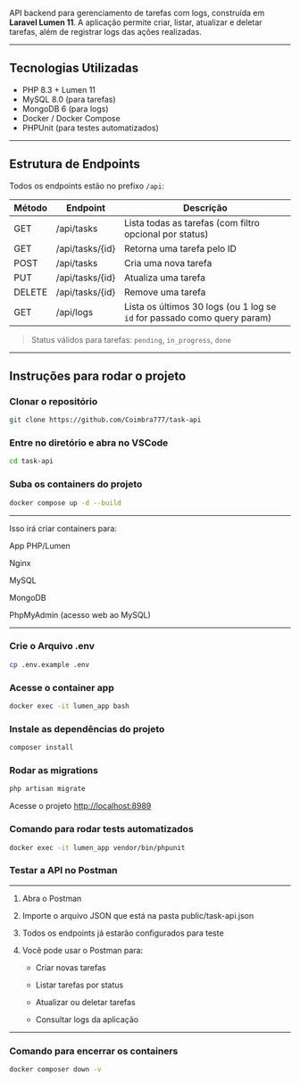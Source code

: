 API backend para gerenciamento de tarefas com logs, construída em **Laravel Lumen 11**.
A aplicação permite criar, listar, atualizar e deletar tarefas, além de registrar logs das ações realizadas.

---

## Tecnologias Utilizadas

-   PHP 8.3 + Lumen 11
-   MySQL 8.0 (para tarefas)
-   MongoDB 6 (para logs)
-   Docker / Docker Compose
-   PHPUnit (para testes automatizados)

---

## Estrutura de Endpoints

Todos os endpoints estão no prefixo `/api`:

| Método | Endpoint        | Descrição                                                                |
| ------ | --------------- | ------------------------------------------------------------------------ |
| GET    | /api/tasks      | Lista todas as tarefas (com filtro opcional por status)                  |
| GET    | /api/tasks/{id} | Retorna uma tarefa pelo ID                                               |
| POST   | /api/tasks      | Cria uma nova tarefa                                                     |
| PUT    | /api/tasks/{id} | Atualiza uma tarefa                                                      |
| DELETE | /api/tasks/{id} | Remove uma tarefa                                                        |
| GET    | /api/logs       | Lista os últimos 30 logs (ou 1 log se `id` for passado como query param) |

> Status válidos para tarefas: `pending`, `in_progress`, `done`

---

## Instruções para rodar o projeto

### Clonar o repositório

```sh
git clone https://github.com/Coimbra777/task-api
```

### Entre no diretório e abra no VSCode

```sh
cd task-api
```

### Suba os containers do projeto

```sh
docker compose up -d --build
```

---

Isso irá criar containers para:

App PHP/Lumen

Nginx

MySQL

MongoDB

PhpMyAdmin (acesso web ao MySQL)

---

### Crie o Arquivo .env

```sh
cp .env.example .env
```

### Acesse o container app

```sh
docker exec -it lumen_app bash
```

### Instale as dependências do projeto

```sh
composer install
```

### Rodar as migrations

```sh
php artisan migrate
```

Acesse o projeto
[http://localhost:8989](http://localhost:8989)

### Comando para rodar tests automatizados

```sh
docker exec -it lumen_app vendor/bin/phpunit
```

### Testar a API no Postman

---

1.  Abra o Postman

2.  Importe o arquivo JSON que está na pasta public/task-api.json

3.  Todos os endpoints já estarão configurados para teste

4.  Você pode usar o Postman para:

    -   Criar novas tarefas

    -   Listar tarefas por status

    -   Atualizar ou deletar tarefas

    -   Consultar logs da aplicação

---

### Comando para encerrar os containers

```sh
docker composer down -v
```
